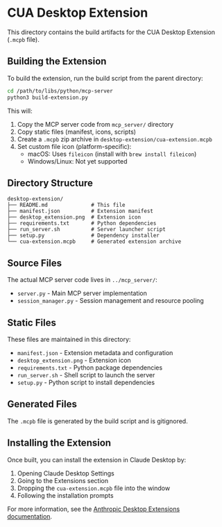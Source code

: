 # CUA Desktop Extension

This directory contains the build artifacts for the CUA Desktop Extension (`.mcpb` file).

## Building the Extension

To build the extension, run the build script from the parent directory:

```bash
cd /path/to/libs/python/mcp-server
python3 build-extension.py
```

This will:

1. Copy the MCP server code from `mcp_server/` directory
2. Copy static files (manifest, icons, scripts)
3. Create a `.mcpb` zip archive in `desktop-extension/cua-extension.mcpb`
4. Set custom file icon (platform-specific):
   - macOS: Uses `fileicon` (install with `brew install fileicon`)
   - Windows/Linux: Not yet supported

## Directory Structure

```
desktop-extension/
├── README.md              # This file
├── manifest.json          # Extension manifest
├── desktop_extension.png  # Extension icon
├── requirements.txt       # Python dependencies
├── run_server.sh          # Server launcher script
├── setup.py               # Dependency installer
└── cua-extension.mcpb     # Generated extension archive
```

## Source Files

The actual MCP server code lives in `../mcp_server/`:

- `server.py` - Main MCP server implementation
- `session_manager.py` - Session management and resource pooling

## Static Files

These files are maintained in this directory:

- `manifest.json` - Extension metadata and configuration
- `desktop_extension.png` - Extension icon
- `requirements.txt` - Python package dependencies
- `run_server.sh` - Shell script to launch the server
- `setup.py` - Python script to install dependencies

## Generated Files

The `.mcpb` file is generated by the build script and is gitignored.

## Installing the Extension

Once built, you can install the extension in Claude Desktop by:

1. Opening Claude Desktop Settings
2. Going to the Extensions section
3. Dropping the `cua-extension.mcpb` file into the window
4. Following the installation prompts

For more information, see the [Anthropic Desktop Extensions documentation](https://www.anthropic.com/engineering/desktop-extensions).
